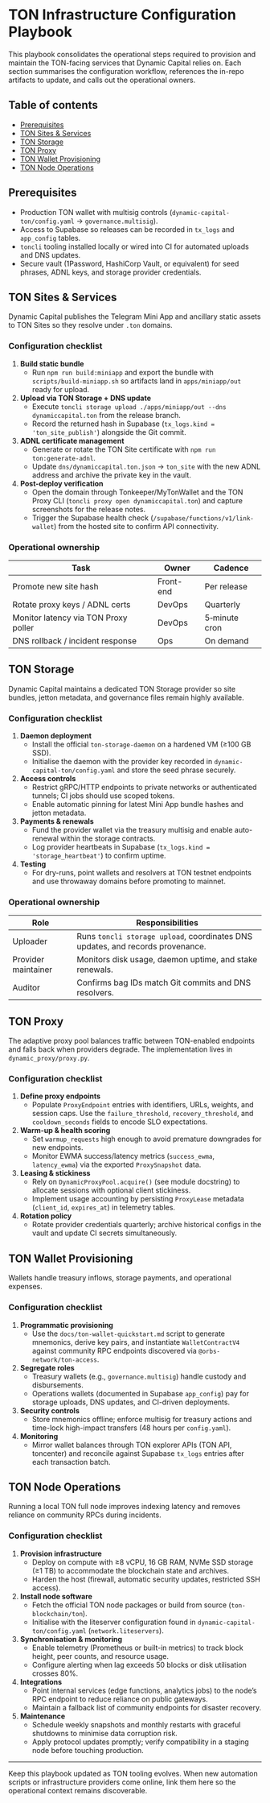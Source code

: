 # TON Infrastructure Configuration Playbook

This playbook consolidates the operational steps required to provision and maintain the TON-facing services that Dynamic Capital relies on. Each section summarises the configuration workflow, references the in-repo artifacts to update, and calls out the operational owners.

## Table of contents

- [Prerequisites](#prerequisites)
- [TON Sites & Services](#ton-sites--services)
- [TON Storage](#ton-storage)
- [TON Proxy](#ton-proxy)
- [TON Wallet Provisioning](#ton-wallet-provisioning)
- [TON Node Operations](#ton-node-operations)

## Prerequisites

- Production TON wallet with multisig controls (`dynamic-capital-ton/config.yaml` → `governance.multisig`).
- Access to Supabase so releases can be recorded in `tx_logs` and `app_config` tables.
- `toncli` tooling installed locally or wired into CI for automated uploads and DNS updates.
- Secure vault (1Password, HashiCorp Vault, or equivalent) for seed phrases, ADNL keys, and storage provider credentials.

## TON Sites & Services

Dynamic Capital publishes the Telegram Mini App and ancillary static assets to TON Sites so they resolve under `.ton` domains.

### Configuration checklist

1. **Build static bundle**
   - Run `npm run build:miniapp` and export the bundle with `scripts/build-miniapp.sh` so artifacts land in `apps/miniapp/out` ready for upload.
2. **Upload via TON Storage + DNS update**
   - Execute `toncli storage upload ./apps/miniapp/out --dns dynamiccapital.ton` from the release branch.
   - Record the returned hash in Supabase (`tx_logs.kind = 'ton_site_publish'`) alongside the Git commit.
3. **ADNL certificate management**
   - Generate or rotate the TON Site certificate with `npm run ton:generate-adnl`.
   - Update `dns/dynamiccapital.ton.json` → `ton_site` with the new ADNL address and archive the private key in the vault.
4. **Post-deploy verification**
   - Open the domain through Tonkeeper/MyTonWallet and the TON Proxy CLI (`toncli proxy open dynamiccapital.ton`) and capture screenshots for the release notes.
   - Trigger the Supabase health check (`/supabase/functions/v1/link-wallet`) from the hosted site to confirm API connectivity.

### Operational ownership

| Task | Owner | Cadence |
| --- | --- | --- |
| Promote new site hash | Front-end | Per release |
| Rotate proxy keys / ADNL certs | DevOps | Quarterly |
| Monitor latency via TON Proxy poller | DevOps | 5‑minute cron |
| DNS rollback / incident response | Ops | On demand |

## TON Storage

Dynamic Capital maintains a dedicated TON Storage provider so site bundles, jetton metadata, and governance files remain highly available.

### Configuration checklist

1. **Daemon deployment**
   - Install the official `ton-storage-daemon` on a hardened VM (≥100 GB SSD).
   - Initialise the daemon with the provider key recorded in `dynamic-capital-ton/config.yaml` and store the seed phrase securely.
2. **Access controls**
   - Restrict gRPC/HTTP endpoints to private networks or authenticated tunnels; CI jobs should use scoped tokens.
   - Enable automatic pinning for latest Mini App bundle hashes and jetton metadata.
3. **Payments & renewals**
   - Fund the provider wallet via the treasury multisig and enable auto-renewal within the storage contracts.
   - Log provider heartbeats in Supabase (`tx_logs.kind = 'storage_heartbeat'`) to confirm uptime.
4. **Testing**
   - For dry-runs, point wallets and resolvers at TON testnet endpoints and use throwaway domains before promoting to mainnet.

### Operational ownership

| Role | Responsibilities |
| --- | --- |
| Uploader | Runs `toncli storage upload`, coordinates DNS updates, and records provenance. |
| Provider maintainer | Monitors disk usage, daemon uptime, and stake renewals. |
| Auditor | Confirms bag IDs match Git commits and DNS resolvers. |

## TON Proxy

The adaptive proxy pool balances traffic between TON-enabled endpoints and falls back when providers degrade. The implementation lives in `dynamic_proxy/proxy.py`.

### Configuration checklist

1. **Define proxy endpoints**
   - Populate `ProxyEndpoint` entries with identifiers, URLs, weights, and session caps. Use the `failure_threshold`, `recovery_threshold`, and `cooldown_seconds` fields to encode SLO expectations.
2. **Warm-up & health scoring**
   - Set `warmup_requests` high enough to avoid premature downgrades for new endpoints.
   - Monitor EWMA success/latency metrics (`success_ewma`, `latency_ewma`) via the exported `ProxySnapshot` data.
3. **Leasing & stickiness**
   - Rely on `DynamicProxyPool.acquire()` (see module docstring) to allocate sessions with optional client stickiness.
   - Implement usage accounting by persisting `ProxyLease` metadata (`client_id`, `expires_at`) in telemetry tables.
4. **Rotation policy**
   - Rotate provider credentials quarterly; archive historical configs in the vault and update CI secrets simultaneously.

## TON Wallet Provisioning

Wallets handle treasury inflows, storage payments, and operational expenses.

### Configuration checklist

1. **Programmatic provisioning**
   - Use the `docs/ton-wallet-quickstart.md` script to generate mnemonics, derive key pairs, and instantiate `WalletContractV4` against community RPC endpoints discovered via `@orbs-network/ton-access`.
2. **Segregate roles**
   - Treasury wallets (e.g., `governance.multisig`) handle custody and disbursements.
   - Operations wallets (documented in Supabase `app_config`) pay for storage uploads, DNS updates, and CI-driven deployments.
3. **Security controls**
   - Store mnemonics offline; enforce multisig for treasury actions and time-lock high-impact transfers (48 hours per `config.yaml`).
4. **Monitoring**
   - Mirror wallet balances through TON explorer APIs (TON API, toncenter) and reconcile against Supabase `tx_logs` entries after each transaction batch.

## TON Node Operations

Running a local TON full node improves indexing latency and removes reliance on community RPCs during incidents.

### Configuration checklist

1. **Provision infrastructure**
   - Deploy on compute with ≥8 vCPU, 16 GB RAM, NVMe SSD storage (≥1 TB) to accommodate the blockchain state and archives.
   - Harden the host (firewall, automatic security updates, restricted SSH access).
2. **Install node software**
   - Fetch the official TON node packages or build from source (`ton-blockchain/ton`).
   - Initialise with the liteserver configuration found in `dynamic-capital-ton/config.yaml` (`network.liteservers`).
3. **Synchronisation & monitoring**
   - Enable telemetry (Prometheus or built-in metrics) to track block height, peer counts, and resource usage.
   - Configure alerting when lag exceeds 50 blocks or disk utilisation crosses 80%.
4. **Integrations**
   - Point internal services (edge functions, analytics jobs) to the node’s RPC endpoint to reduce reliance on public gateways.
   - Maintain a fallback list of community endpoints for disaster recovery.
5. **Maintenance**
   - Schedule weekly snapshots and monthly restarts with graceful shutdowns to minimise data corruption risk.
   - Apply protocol updates promptly; verify compatibility in a staging node before touching production.

---

Keep this playbook updated as TON tooling evolves. When new automation scripts or infrastructure providers come online, link them here so the operational context remains discoverable.
